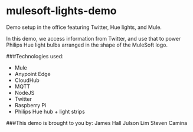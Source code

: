 mulesoft-lights-demo
====================

Demo setup in the office featuring Twitter, Hue lights, and Mule.

In this demo, we access information from Twitter, and use that to power Philips Hue light bulbs arranged in the shape of the MuleSoft logo.

###Technologies used:
* Mule
* Anypoint Edge
* CloudHub
* MQTT
* NodeJS
* Twitter
* Raspberry Pi
* Philips Hue hub + light strips

###This demo is brought to you by:
James Hall
Julson Lim
Steven Camina
